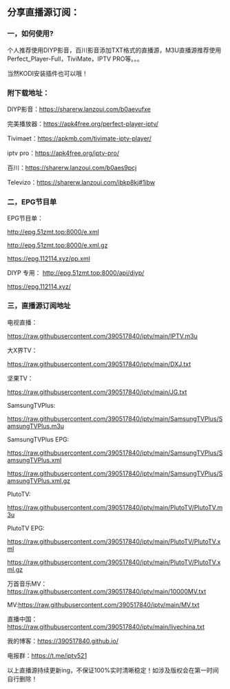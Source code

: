 
## 分享直播源订阅：

### 一，如何使用?

个人推荐使用DIYP影音，百川影音添加TXT格式的直播源，M3U直播源推荐使用Perfect_Player-Full，TiviMate，IPTV PRO等。。。

当然KODI安装插件也可以哦！

### 附下载地址：

DIYP影音：https://sharerw.lanzoui.com/b0aevufxe

完美播放器：https://apk4free.org/perfect-player-iptv/

Tivimaet：https://apkmb.com/tivimate-iptv-player/

iptv pro：https://apk4free.org/iptv-pro/

百川：https://sharerw.lanzoui.com/b0aes9pcj

Televizo：https://sharerw.lanzoui.com/ibkp8kj#1ibw

### 二，EPG节目单

EPG节目单：

http://epg.51zmt.top:8000/e.xml

http://epg.51zmt.top:8000/e.xml.gz

https://epg.112114.xyz/pp.xml

DIYP 专用：
http://epg.51zmt.top:8000/api/diyp/

https://epg.112114.xyz/

### 三，直播源订阅地址

电视直播：

https://raw.githubusercontent.com/390517840/iptv/main/IPTV.m3u

大X界TV：

https://raw.githubusercontent.com/390517840/iptv/main/DXJ.txt

坚果TV：

https://raw.githubusercontent.com/390517840/iptv/main/JG.txt

SamsungTVPlus:

https://raw.githubusercontent.com/390517840/iptv/main/SamsungTVPlus/SamsungTVPlus.m3u

SamsungTVPlus EPG:

https://raw.githubusercontent.com/390517840/iptv/main/SamsungTVPlus/SamsungTVPlus.xml

https://raw.githubusercontent.com/390517840/iptv/main/SamsungTVPlus/SamsungTVPlus.xml.gz

PlutoTV:

https://raw.githubusercontent.com/390517840/iptv/main/PlutoTV/PlutoTV.m3u

PlutoTV EPG:

https://raw.githubusercontent.com/390517840/iptv/main/PlutoTV/PlutoTV.xml

https://raw.githubusercontent.com/390517840/iptv/main/PlutoTV/PlutoTV.xml.gz

万首音乐MV：https://raw.githubusercontent.com/390517840/iptv/main/10000MV.txt

MV:https://raw.githubusercontent.com/390517840/iptv/main/MV.txt

直播中国：https://raw.githubusercontent.com/390517840/iptv/main/livechina.txt

我的博客：https://390517840.github.io/

电报群：https://t.me/iptv521

以上直播源持续更新ing，不保证100%实时清晰稳定！如涉及版权会在第一时间自行删除！
